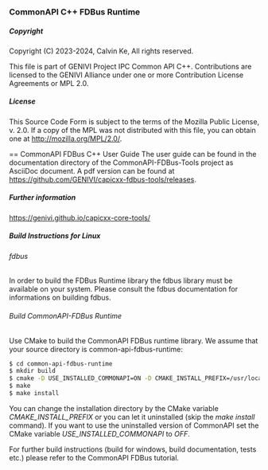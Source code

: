 ### CommonAPI C++ FDBus Runtime

##### Copyright
Copyright (C) 2023-2024, Calvin Ke, All rights reserved.

This file is part of GENIVI Project IPC Common API C++.
Contributions are licensed to the GENIVI Alliance under one or more Contribution License Agreements or MPL 2.0.

##### License
This Source Code Form is subject to the terms of the Mozilla Public License, v. 2.0. If a copy of the MPL was not distributed with this file, you can obtain one at http://mozilla.org/MPL/2.0/.

== CommonAPI FDBus C++ User Guide
The user guide can be found in the documentation directory of the CommonAPI-FDBus-Tools project as AsciiDoc document. A pdf version can be found at https://github.com/GENIVI/capicxx-fdbus-tools/releases.

##### Further information
https://genivi.github.io/capicxx-core-tools/

##### Build Instructions for Linux

###### fdbus

In order to build the FDBus Runtime library the fdbus library must be available on your system. Please consult the fdbus documentation for informations on building fdbus.

###### Build CommonAPI-FDBus Runtime

Use CMake to build the CommonAPI FDBus runtime library. We assume that your source directory is common-api-fdbus-runtime:

```bash
$ cd common-api-fdbus-runtime
$ mkdir build
$ cmake -D USE_INSTALLED_COMMONAPI=ON -D CMAKE_INSTALL_PREFIX=/usr/local ..
$ make
$ make install
```

You can change the installation directory by the CMake variable _CMAKE_INSTALL_PREFIX_ or you can let it uninstalled (skip the _make install_ command). If you want to use the uninstalled version of CommonAPI set the CMake variable _USE_INSTALLED_COMMONAPI_ to _OFF_.

For further build instructions (build for windows, build documentation, tests etc.) please refer to the CommonAPI FDBus tutorial.
